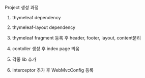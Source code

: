 Project 생성 과정 

1. thymeleaf dependency 
2. thymeleaf-layout dependency
3. thymeleaf fragment 등록 후 header, footer, layout, content분리
4. contoller 생성 후 index page 띄움
5. 각종 lib 추가

6. Interceptor 추가 후 WebMvcConfig 등록